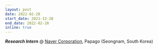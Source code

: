 ```yaml
---
layout: post
date: 2022-02-28
start_date: 2021-12-28
end_date: 2022-02-28
inline: true
---
```


***Research Intern*** @ [Naver Corporation](https://www.navercorp.com/), Papago (Seongnam, South Korea)

